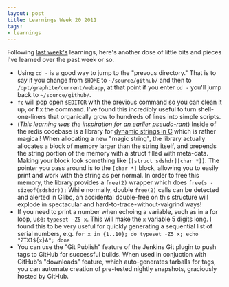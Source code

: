 ```yaml
--- 
layout: post
title: Learnings Week 20 2011
tags: 
- learnings
---
```


Following [last week's](/2011/05/15/learnings-week-19-2011.html) learnings,
here's another dose of little bits and pieces I've learned over the past week
or so.

* Using `cd -` is a good way to jump to the "prevous directory." That is to say if you change from `$HOME` to `~/source/github/` and then to `/opt/graphite/current/webapp`, at that point if you enter `cd -` you'll jump back to `~/source/github/`.
* `fc` will pop open `$EDITOR` with the previous command so you can clean it up, or **f**ix the **c**ommand. I've found this incredibly useful to turn shell-one-liners that organically grow to hundreds of lines into simple scripts.
* (*This learning was the inspiration for [an earlier pseudo-rant](/2011/05/20/playing-with-pointers-and-fire.html)*) Inside of the redis codebase is a library for [dynamic strings in C](https://github.com/antirez/redis/blob/unstable/src/sds.c#L51) which is rather magical! When allocating a new "magic string", the library actually allocates a block of memory larger than the string itself, and prepends the string portion of the memory with a struct filled with meta-data. Making your block look something like `[[struct sdshdr][char *]]`. The pointer you pass around is to the `[char *]` block, allowing you to easily print and work with the string as per normal. In order to free this memory, the library provides a `free(2)` wrapper which does `free(s - sizeof(sdshdr));` While normally, double `free(2)` calls can be detected and alerted in Glibc, an accidental double-free on this structure will explode in spectacular and hard-to-trace-without-valgrind ways!
* If you need to print a number when echoing a variable, such as in a for loop, use: `typeset -Z5 x`. This will make the `x` variable 5 digits long. I found this to be very useful for quickly generating a sequential list of serial numbers, e.g. `for x in {1..10}; do typeset -Z5 x; echo "ZTX1${x}A"; done`
* You can use the "Git Publish" feature of the Jenkins Git plugin to push tags to GitHub for successful builds. When used in conjuction with GitHub's "downloads" feature, which auto-generates tarballs for tags, you can automate creation of pre-tested nightly snapshots, graciously hosted by GitHub.
